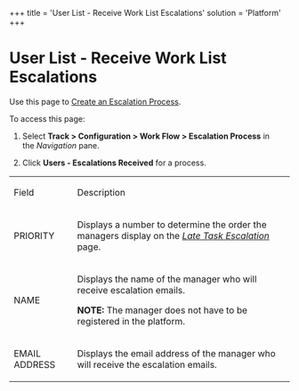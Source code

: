 +++
title = 'User List - Receive Work List Escalations'
solution = 'Platform'
+++

# User List - Receive Work List Escalations

<div class="use">

Use this page to [Create an Escalation
Process](../Use_Cases/Create_an_Escalation_Process.htm).

</div>

To access this page:

1.  Select **Track \> Configuration \> Work Flow \> Escalation
    Process** in the *Navigation* pane.

2.  Click **Users - Escalations Received** for a process.

<table>
<tbody>
<tr class="odd">
<td><p>Field</p></td>
<td><p>Description</p></td>
</tr>
<tr class="even">
<td><p>PRIORITY</p></td>
<td><p>Displays a number to determine the order the managers display on the <em><a href="Late_Task_Escalation.htm">Late Task Escalation</a></em> page.</p></td>
</tr>
<tr class="odd">
<td><p>NAME</p></td>
<td><p>Displays the name of the manager who will receive escalation emails.</p>
<p><strong>NOTE:</strong> The manager does not have to be registered in the platform.</p></td>
</tr>
<tr class="even">
<td><p>EMAIL ADDRESS</p></td>
<td><p>Displays the email address of the manager who will receive the escalation emails.</p></td>
</tr>
</tbody>
</table>
